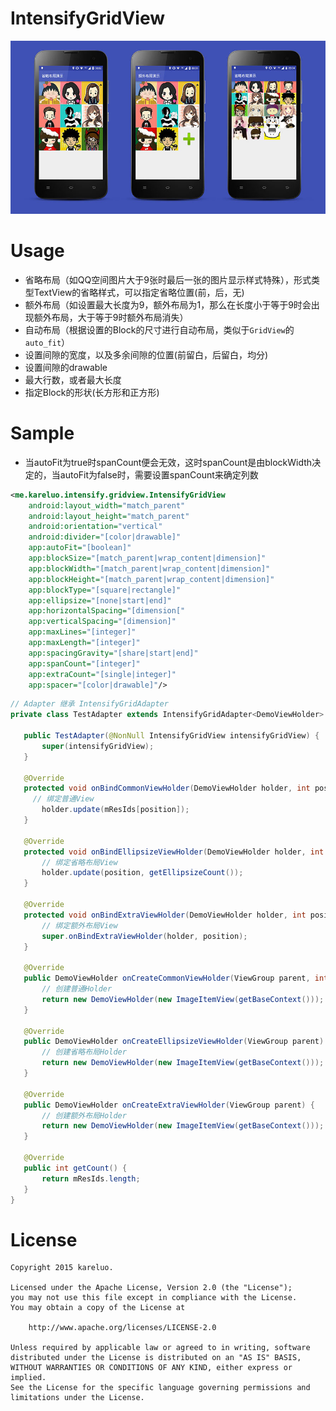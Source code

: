 # IntensifyGridView
![预览](screenshot/merge.jpg)

# Usage
- 省略布局（如QQ空间图片大于9张时最后一张的图片显示样式特殊），形式类型TextView的省略样式，可以指定省略位置(前，后，无)
- 额外布局（如设置最大长度为9，额外布局为1，那么在长度小于等于9时会出现额外布局，大于等于9时额外布局消失）
- 自动布局（根据设置的Block的尺寸进行自动布局，类似于`GridView`的`auto_fit`）
- 设置间隙的宽度，以及多余间隙的位置(前留白，后留白，均分)
- 设置间隙的drawable
- 最大行数，或者最大长度
- 指定Block的形状(长方形和正方形)

# Sample

* 当autoFit为true时spanCount便会无效，这时spanCount是由blockWidth决定的，当autoFit为false时，需要设置spanCount来确定列数

``` xml
<me.kareluo.intensify.gridview.IntensifyGridView
    android:layout_width="match_parent"
    android:layout_height="match_parent"
    android:orientation="vertical"
    android:divider="[color|drawable]"
    app:autoFit="[boolean]"
    app:blockSize="[match_parent|wrap_content|dimension]"
    app:blockWidth="[match_parent|wrap_content|dimension]"
    app:blockHeight="[match_parent|wrap_content|dimension]"
    app:blockType="[square|rectangle]"
    app:ellipsize="[none|start|end]"
    app:horizontalSpacing="[dimension["
    app:verticalSpacing="[dimension]"
    app:maxLines="[integer]"
    app:maxLength="[integer]"
    app:spacingGravity="[share|start|end]"
    app:spanCount="[integer]"
    app:extraCount="[single|integer]"
    app:spacer="[color|drawable]"/>
```

``` java
// Adapter 继承 IntensifyGridAdapter
private class TestAdapter extends IntensifyGridAdapter<DemoViewHolder> {

   public TestAdapter(@NonNull IntensifyGridView intensifyGridView) {
       super(intensifyGridView);
   }
   
   @Override
   protected void onBindCommonViewHolder(DemoViewHolder holder, int position) {
   	 // 绑定普通View
       holder.update(mResIds[position]);
   }
   
   @Override
   protected void onBindEllipsizeViewHolder(DemoViewHolder holder, int position) {
       // 绑定省略布局View
       holder.update(position, getEllipsizeCount());
   }
   
   @Override
   protected void onBindExtraViewHolder(DemoViewHolder holder, int position) {
       // 绑定额外布局View
       super.onBindExtraViewHolder(holder, position);
   }
	 
   @Override
   public DemoViewHolder onCreateCommonViewHolder(ViewGroup parent, int type) {
       // 创建普通Holder
       return new DemoViewHolder(new ImageItemView(getBaseContext()));
   }
   
   @Override
   public DemoViewHolder onCreateEllipsizeViewHolder(ViewGroup parent) {
       // 创建省略布局Holder
       return new DemoViewHolder(new ImageItemView(getBaseContext()));
   }
   
   @Override
   public DemoViewHolder onCreateExtraViewHolder(ViewGroup parent) {
       // 创建额外布局Holder
       return new DemoViewHolder(new ImageItemView(getBaseContext()));
   }

   @Override
   public int getCount() {
       return mResIds.length;
   }
}
```

# License

``` license
Copyright 2015 kareluo.

Licensed under the Apache License, Version 2.0 (the "License");
you may not use this file except in compliance with the License.
You may obtain a copy of the License at

	http://www.apache.org/licenses/LICENSE-2.0

Unless required by applicable law or agreed to in writing, software
distributed under the License is distributed on an "AS IS" BASIS,
WITHOUT WARRANTIES OR CONDITIONS OF ANY KIND, either express or implied.
See the License for the specific language governing permissions and
limitations under the License.
```

